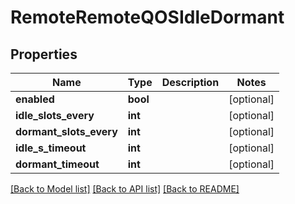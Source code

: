 # RemoteRemoteQOSIdleDormant

## Properties
Name | Type | Description | Notes
------------ | ------------- | ------------- | -------------
**enabled** | **bool** |  | [optional] 
**idle_slots_every** | **int** |  | [optional] 
**dormant_slots_every** | **int** |  | [optional] 
**idle_s_timeout** | **int** |  | [optional] 
**dormant_timeout** | **int** |  | [optional] 

[[Back to Model list]](../README.md#documentation-for-models) [[Back to API list]](../README.md#documentation-for-api-endpoints) [[Back to README]](../README.md)



